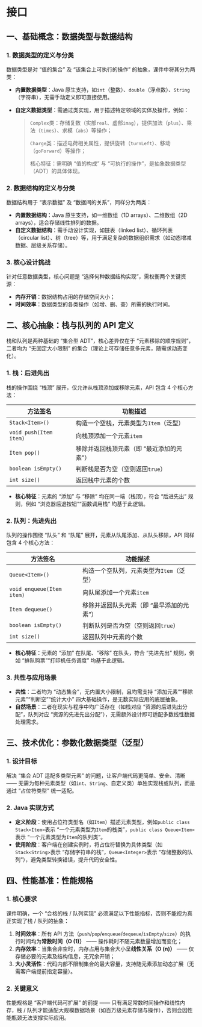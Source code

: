 # 接口

## 一、基础概念：数据类型与数据结构

### 1. 数据类型的定义与分类

数据类型是对 “值的集合” 及 “该集合上可执行的操作” 的抽象，课件中将其分为两类：

- **内置数据类型**：Java 原生支持，如`int`（整数）、`double`（浮点数）、`String`（字符串），无需手动定义即可直接使用。

- **自定义数据类型**：需通过类实现，用于描述特定领域的实体及操作，例如：

  > `Complex`类：存储复数（实部`real`、虚部`imag`），提供加法（`plus`）、乘法（`times`）、求模（`abs`）等操作；
  >
  > `Charge`类：描述电荷相关属性，提供旋转（`turnLeft`）、移动（`goForward`）等操作；
  >
  > 核心特征：需明确 “值的构成” 与 “可执行的操作”，是抽象数据类型（ADT）的具体体现。

### 2. 数据结构的定义与分类

数据结构用于 “表示数据” 及 “数据间的关系”，同样分为两类：

- **内置数据结构**：Java 原生支持，如一维数组（1D arrays）、二维数组（2D arrays），适合存储线性排列的数据。
- **自定义数据结构**：需手动设计实现，如链表（linked list）、循环列表（circular list）、树（tree）等，用于满足复杂的数据组织需求（如动态增减数据、层级关系存储）。

### 3. 核心设计挑战

针对任意数据类型，核心问题是 “选择何种数据结构实现”，需权衡两个关键资源：

- **内存开销**：数据结构占用的存储空间大小；
- **时间效率**：数据类型的各类操作（如增、删、查）所需的执行时间。



## 二、核心抽象：栈与队列的 API 定义

栈和队列是两种基础的 “集合型 ADT”，核心差异仅在于 “元素移除的顺序规则”，二者均为 “无固定大小限制” 的集合（理论上可存储任意多元素，随需求动态变化）。

### 1. 栈：后进先出

栈的操作围绕 “栈顶” 展开，仅允许从栈顶添加或移除元素，API 包含 4 个核心方法：

| 方法签名               | 功能描述                                  |
| ---------------------- | ----------------------------------------- |
| `Stack<Item>()`        | 构造一个空栈，元素类型为`Item`（泛型）    |
| `void push(Item item)` | 向栈顶添加一个元素`item`                  |
| `Item pop()`           | 移除并返回栈顶元素（即 “最近添加的元素”） |
| `boolean isEmpty()`    | 判断栈是否为空（空则返回`true`）          |
| `int size()`           | 返回栈中元素的个数                        |

- **核心特征**：元素的 “添加” 与 “移除” 均在同一端（栈顶），符合 “后进先出” 规则，例如 “浏览器后退按钮”“函数调用栈” 均基于此逻辑。

### 2. 队列：先进先出

队列的操作围绕 “队头” 和 “队尾” 展开，元素从队尾添加、从队头移除，API 同样包含 4 个核心方法：

| 方法签名                  | 功能描述                                  |
| ------------------------- | ----------------------------------------- |
| `Queue<Item>()`           | 构造一个空队列，元素类型为`Item`（泛型）  |
| `void enqueue(Item item)` | 向队尾添加一个元素`item`                  |
| `Item dequeue()`          | 移除并返回队头元素（即 “最早添加的元素”） |
| `boolean isEmpty()`       | 判断队列是否为空（空则返回`true`）        |
| `int size()`              | 返回队列中元素的个数                      |

- **核心特征**：元素的 “添加” 在队尾、“移除” 在队头，符合 “先进先出” 规则，例如 “排队购票”“打印机任务调度” 均基于此逻辑。

### 3. 共性与应用场景

- **共性**：二者均为 “动态集合”，无内置大小限制，且均需支持 “添加元素”“移除元素”“判断空”“统计大小” 四大基础操作，是无数实际应用的底层抽象。
- **自然场景**：二者在现实与程序中均广泛存在（如栈对应 “资源的后进先出分配”，队列对应 “资源的先进先出分配”），无需额外设计即可适配多数线性数据处理需求。



## 三、技术优化：参数化数据类型（泛型）

### 1. 设计目标

解决 “集合 ADT 适配多类型元素” 的问题，让客户端代码更简单、安全、清晰 —— 无需为每种元素类型（如`int`、`String`、自定义类）单独实现栈或队列，而是通过 “占位符类型” 统一适配。

### 2. Java 实现方式

- **定义阶段**：使用占位符类型名（如`Item`）描述元素类型，例如`public class Stack<Item>`表示 “一个元素类型为`Item`的栈类”，`public class Queue<Item>`表示 “一个元素类型为`Item`的队列类”。
- **使用阶段**：客户端在创建实例时，将占位符替换为具体类型（如`Stack<String>`表示 “存储字符串的栈”，`Queue<Integer>`表示 “存储整数的队列”），避免类型转换错误，提升代码安全性。



## 四、性能基准：性能规格

### 1. 核心要求

课件明确，一个 “合格的栈 / 队列实现” 必须满足以下性能指标，否则不能视为真正实现了栈 / 队列的抽象：

1. **时间效率**：所有 API 方法（`push`/`pop`/`enqueue`/`dequeue`/`isEmpty`/`size`）的执行时间均为**常数时间（O (1)）** —— 操作耗时不随元素数量增加而变化；
2. **内存效率**：当集合非空时，内存占用与集合大小呈**线性关系（O (n)）** —— 仅存储必要的元素及结构信息，无冗余开销；
3. **大小灵活性**：代码内部不限制集合的最大容量，支持随元素添加动态扩展（无需客户端提前指定容量）。

### 2. 关键意义

性能规格是 “客户端代码可扩展” 的前提 —— 只有满足常数时间操作和线性内存，栈 / 队列才能适配大规模数据场景（如百万级元素存储与操作），否则会因性能瓶颈无法支撑实际应用。

